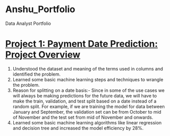 # Anshu_Portfolio
Data Analyst Portfolio
# [Project 1: Payment Date Prediction: Project Overview](https://github.com/anshu1516/Anshu_Portfolio/blob/main/Payment%20date%20prediction.ipynb)
1. Understood the dataset and meaning of the terms used in columns and identified the problem.
2. Learned some basic machine learning steps and techniques to wrangle the problem.
3. Reason for splitting on a date basis:- Since in some of the use cases we will always be making predictions for the future data, we will have to make the train, validation, and test split based on a date instead of a random split. For example, if we are training the model for data between January and September, the validation set can be from October to mid of November and the test set from mid of November and onwards.
4. Learned some basic machine learning algorithms like linear regression and decision tree and increased the model efficiency by 28%.
